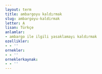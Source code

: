 ```yaml
---
layout: term
title: ambargoyu kaldırmak
slug: ambargoyu-kaldirmak
letter: A
lisan: Türkçe
anlamlar:
- ambargo ile ilgili yasaklamayı kaldırmak
ozellikler:
- - ''
ornekler:
- - ''
orneklerkaynak:
- - ''
---
```

